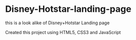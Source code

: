 # Disney-Hotstar-landing-page
this is a look alike of Disney+Hotstar Landing page
 
Created this project using HTML5, CSS3 and JavaScript
